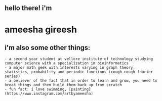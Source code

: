## hello there! i'm 
# **ameesha gireesh**

## i'm also some other things:
    - a second year student at vellore institute of technology studying computer science with a specialization in bioinformatics
    - a major math geek with interests varying in graph theory, statistics, probability and periodic functions (cough cough fourier series)
    - a believer of the fact that in order to learn and grow, you need to break things and then build them back up from scratch
    - fun fact: i love swimming, [painting] (https://www.instagram.com/artbyameesha) 